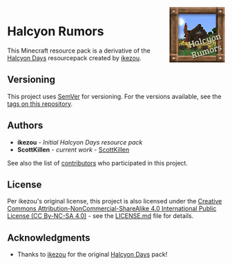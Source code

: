 <img src="pack/pack.png" align = "right" title="Halcyon Days icon" width="128" height="128">

# Halcyon Rumors

This Minecraft resource pack is a derivative of the [Halcyon Days][original] resourcepack created by [ikezou][ikezou_prof].

## Versioning

This project uses [SemVer](//semver.org/) for versioning. For the versions available, see the [tags on this repository](//github.com/HalcyonRumors/HalcyonRumors/tags).

## Authors

- **ikezou** - _Initial Halcyon Days resource pack_
- **ScottKillen** - _current work_ - [ScottKillen](//github.com/ScottKillen)

See also the list of [contributors](//github.com/HalcyonRumors/HalcyonRumors/graphs/contributors) who participated in this project.

## License

Per ikezou's original license, this project is also licensed under the [Creative Commons Attribution-NonCommercial-ShareAlike 4.0 International Public License (CC By-NC-SA 4.0)][cc] - see the [LICENSE.md](LICENSE.md) file for details.

## Acknowledgments

- Thanks to [ikezou][ikezou_prof] for the original [Halcyon Days][original] pack!

[original]: //www.planetminecraft.com/texture_pack/162152-halcyon-days-resource-pack-32x/ "Halcyon Days"
[ikezou_prof]: //www.minecraftforum.net/members/ikezou "ikezou's profile"
[cc]: //creativecommons.org/licenses/by-nc-sa/4.0/ "Creative Commons Attribution-NonCommercial-ShareAlike 4.0 International Public License"
